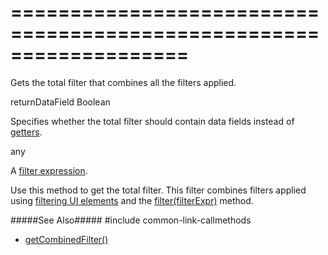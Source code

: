 ===================================================================
===================================================================

<!--shortDescription-->
Gets the total filter that combines all the filters applied.
<!--/shortDescription-->

<!--paramName1-->returnDataField<!--/paramName1-->
<!--paramType1-->Boolean<!--/paramType1-->
<!--paramDescription1-->
Specifies whether the total filter should contain data fields instead of [getters](/Documentation/Guide/Data_Layer/Data_Layer/#Getters_And_Setters).
<!--/paramDescription1-->

<!--returnType-->any<!--/returnType-->
<!--returnDescription-->
A [filter expression](/Documentation/Guide/Data_Layer/Data_Layer/#Reading_Data/Filtering).
<!--/returnDescription-->

<!--fullDescription-->
Use this method to get the total filter. This filter combines filters applied using [filtering UI elements](/Documentation/Guide/Widgets/{WidgetName}/Filtering_and_Searching/) and the [filter(filterExpr)]({basewidgetpath}/Methods/#filterfilterExpr) method.

#####See Also#####
#include common-link-callmethods
- [getCombinedFilter()]({basewidgetpath}/Methods/#getCombinedFilter)
<!--/fullDescription-->